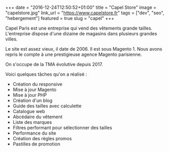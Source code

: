 +++
date = "2016-12-24T12:50:52+01:00"
title = "Capel Store"
image = "capelstore.jpg"
link_url = "https://www.capelstore.fr"
tags = ["dev", "seo", "hebergement"]
featured = true
slug = "capel"
+++

Capel Paris est une entreprise qui vend des vêtements grande tailles. L'entreprise dispose
d'une dizaine de magasins dans plusieurs grandes villes.

Le site est assez vieux, il date de 2006. Il est sous Magento 1. Nous avons repris
le compte à une prestigieuse agence Magento parisienne.

On s'occupe de la TMA évolutive depuis 2017. 

Voici quelques tâches qu'on a réalisé :
- Création du responsive
- Mise à jour Magento
- Mise à jour PHP
- Création d'un blog
- Guide des tailles avec calculette
- Catalogue web
- Abcédaire du vêtement
- Liste des marques
- Filtres performant pour sélectionner des tailles
- Performance du site
- Création des règles promos
- Pastilles de promotion

